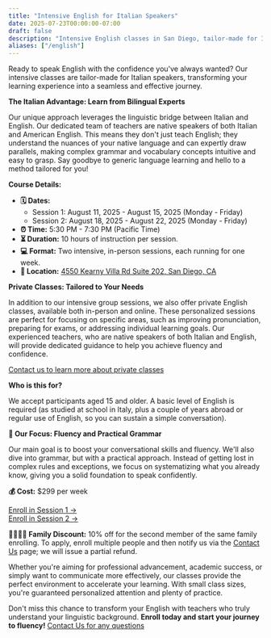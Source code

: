 ```yaml
---
title: "Intensive English for Italian Speakers"
date: 2025-07-23T00:00:00-07:00
draft: false
description: "Intensive English classes in San Diego, tailor-made for Italian speakers. Master English with bilingual experts who bridge the gap between Italian and English."
aliases: ["/english"]
---
```


Ready to speak English with the confidence you've always wanted? Our intensive classes are tailor-made for Italian speakers, transforming your learning experience into a seamless and effective journey.

**The Italian Advantage: Learn from Bilingual Experts**

Our unique approach leverages the linguistic bridge between Italian and English. Our dedicated team of teachers are native speakers of both Italian and American English. This means they don't just teach English; they understand the nuances of your native language and can expertly draw parallels, making complex grammar and vocabulary concepts intuitive and easy to grasp. Say goodbye to generic language learning and hello to a method tailored for you!

**Course Details:**

*   **🗓️ Dates:**
    *   Session 1: August 11, 2025 - August 15, 2025 (Monday - Friday)
    *   Session 2: August 18, 2025 - August 22, 2025 (Monday - Friday)
*   **⏰ Time:** 5:30 PM - 7:30 PM (Pacific Time)
*   **⏳ Duration:** 10 hours of instruction per session.
*   **💻 Format:** Two intensive, in-person sessions, each running for one week.
*   **📍 Location:** [4550 Kearny Villa Rd Suite 202, San Diego, CA](/location)

**Private Classes: Tailored to Your Needs**

In addition to our intensive group sessions, we also offer private English classes, available both in-person and online. These personalized sessions are perfect for focusing on specific areas, such as improving pronunciation, preparing for exams, or addressing individual learning goals. Our experienced teachers, who are native speakers of both Italian and English, will provide dedicated guidance to help you achieve fluency and confidence.

[Contact us to learn more about private classes](/contact)

**Who is this for?**

We accept participants aged 15 and older. A basic level of English is required (as studied at school in Italy, plus a couple of years abroad or regular use of English, so you can sustain a simple conversation).

**🎯 Our Focus: Fluency and Practical Grammar**

Our main goal is to boost your conversational skills and fluency. We'll also dive into grammar, but with a practical approach. Instead of getting lost in complex rules and exceptions, we focus on systematizing what you already know, giving you a solid foundation to speak confidently.

**💰 Cost:** $299 per week

<div class="tc">
<a href="https://link.waveapps.com/ghad3m-xsyr2e" class="btn raise">Enroll in Session 1 &rarr;</a>
<br>
<a href="https://link.waveapps.com/ka6p8a-hp5u2m" class="btn raise">Enroll in Session 2 &rarr;</a>
</div>

**👨‍👩‍👧‍👦 Family Discount:** 10% off for the second member of the same family enrolling. To apply, enroll multiple people and then notify us via the [Contact Us](/contact) page; we will issue a partial refund.

Whether you're aiming for professional advancement, academic success, or simply want to communicate more effectively, our classes provide the perfect environment to accelerate your learning. With small class sizes, you're guaranteed personalized attention and plenty of practice.

Don't miss this chance to transform your English with teachers who truly understand your linguistic background. **Enroll today and start your journey to fluency!**
[Contact Us for any questions](/contact)
